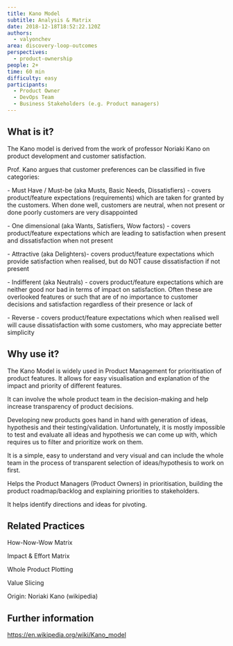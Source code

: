 ```yaml
---
title: Kano Model
subtitle: Analysis & Matrix
date: 2018-12-18T18:52:22.120Z
authors:
  - valyonchev
area: discovery-loop-outcomes
perspectives:
  - product-ownership
people: 2+
time: 60 min
difficulty: easy
participants:
  - Product Owner
  - DevOps Team
  - Business Stakeholders (e.g. Product managers)
---
```

## What is it?

The Kano model is derived from the work of professor Noriaki Kano on product development and customer satisfaction. 

Prof. Kano argues that customer preferences can be classified in five categories:

\- Must Have / Must-be (aka Musts, Basic Needs, Dissatisfiers) - covers product/feature expectations (requirements) which are taken for granted by the customers. When done well, customers are neutral, when not present or done poorly customers are very disappointed

\- One dimensional (aka Wants, Satisfiers, Wow factors) - covers product/feature expectations which are leading to satisfaction when present and dissatisfaction when not present

\- Attractive (aka Delighters)- covers product/feature expectations which provide satisfaction when realised, but do NOT cause dissatisfaction if not present

\- Indifferent (aka Neutrals) - covers product/feature expectations which are neither good nor bad in terms of impact on satisfaction. Often these are overlooked features or such that are of no importance to customer decisions and satisfaction regardless of their presence or lack of

\- Reverse - covers product/feature expectations which when realised well will cause dissatisfaction with some customers, who may appreciate better simplicity



## Why use it?

The Kano Model is widely used in Product Management for prioritisation of product features. It allows for easy visualisation and explanation of the impact and priority of different features. 

It can involve the whole product team in the decision-making and help increase transparency of product decisions. 

Developing new products goes hand in hand with generation of ideas, hypothesis and their testing/validation. Unfortunately, it is mostly impossible to test and evaluate all ideas and hypothesis we can come up with, which requires us to filter and prioritize work on them.

It is a simple, easy to understand and very visual and can include the whole team in the process of transparent selection of ideas/hypothesis to work on first.  

Helps the Product Managers (Product Owners) in prioritisation, building the product roadmap/backlog and explaining priorities to stakeholders.

It helps identify directions and ideas for pivoting.



## Related Practices

How-Now-Wow Matrix

Impact & Effort Matrix

Whole Product Plotting

Value Slicing



Origin: Noriaki Kano (wikipedia)



## Further information

https://en.wikipedia.org/wiki/Kano_model
